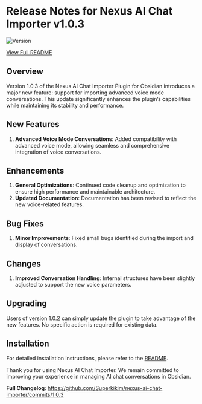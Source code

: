 # Release Notes for Nexus AI Chat Importer v1.0.3

![Version](https://img.shields.io/badge/version-1.0.3-blue)

[View Full README](https://github.com/Superkikim/nexus-ai-chat-importer/blob/1.0.3/README.md)

## Overview

Version 1.0.3 of the Nexus AI Chat Importer Plugin for Obsidian introduces a major new feature: support for importing advanced voice mode conversations. This update significantly enhances the plugin’s capabilities while maintaining its stability and performance.

## New Features

1. **Advanced Voice Mode Conversations**: Added compatibility with advanced voice mode, allowing seamless and comprehensive integration of voice conversations.

## Enhancements

1. **General Optimizations**: Continued code cleanup and optimization to ensure high performance and maintainable architecture.
2. **Updated Documentation**: Documentation has been revised to reflect the new voice-related features.

## Bug Fixes

1. **Minor Improvements**: Fixed small bugs identified during the import and display of conversations.

## Changes

1. **Improved Conversation Handling**: Internal structures have been slightly adjusted to support the new voice parameters.

## Upgrading

Users of version 1.0.2 can simply update the plugin to take advantage of the new features. No specific action is required for existing data.

## Installation

For detailed installation instructions, please refer to the [README](https://github.com/Superkikim/nexus-ai-chat-importer/blob/1.0.3/README.md#installation).

Thank you for using Nexus AI Chat Importer. We remain committed to improving your experience in managing AI chat conversations in Obsidian.

**Full Changelog**: https://github.com/Superkikim/nexus-ai-chat-importer/commits/1.0.3